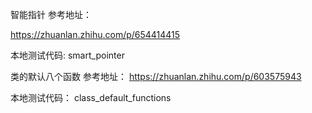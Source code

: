 
智能指针 参考地址：

https://zhuanlan.zhihu.com/p/654414415

本地测试代码: smart_pointer



类的默认八个函数 参考地址：
https://zhuanlan.zhihu.com/p/603575943

本地测试代码： class_default_functions

